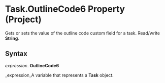 
# Task.OutlineCode6 Property (Project)

 Gets or sets the value of the outline code custom field for a task. Read/write **String**.


## Syntax

 _expression_. **OutlineCode6**

 _expression_A variable that represents a  **Task** object.

